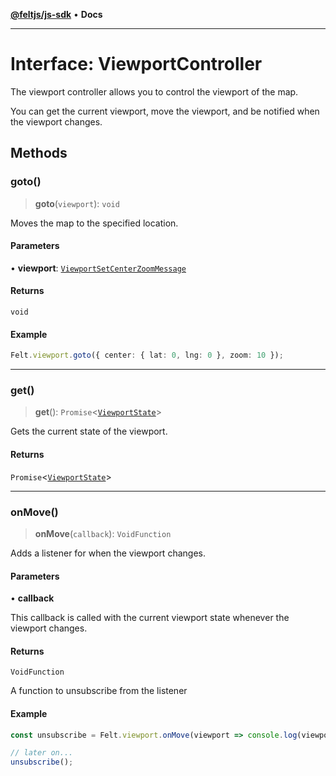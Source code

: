 [**@feltjs/js-sdk**](../../README.md) • **Docs**

***

# Interface: ViewportController

The viewport controller allows you to control the viewport of the map.

You can get the current viewport, move the viewport, and be notified when
the viewport changes.

## Methods

### goto()

> **goto**(`viewport`): `void`

Moves the map to the specified location.

#### Parameters

• **viewport**: [`ViewportSetCenterZoomMessage`](ViewportSetCenterZoomMessage.md)

#### Returns

`void`

#### Example

```typescript
Felt.viewport.goto({ center: { lat: 0, lng: 0 }, zoom: 10 });
```

***

### get()

> **get**(): `Promise`\<[`ViewportState`](ViewportState.md)\>

Gets the current state of the viewport.

#### Returns

`Promise`\<[`ViewportState`](ViewportState.md)\>

***

### onMove()

> **onMove**(`callback`): `VoidFunction`

Adds a listener for when the viewport changes.

#### Parameters

• **callback**

This callback is called with the current viewport state whenever
the viewport changes.

#### Returns

`VoidFunction`

A function to unsubscribe from the listener

#### Example

```typescript
const unsubscribe = Felt.viewport.onMove(viewport => console.log(viewport.center.latitude));

// later on...
unsubscribe();
```
